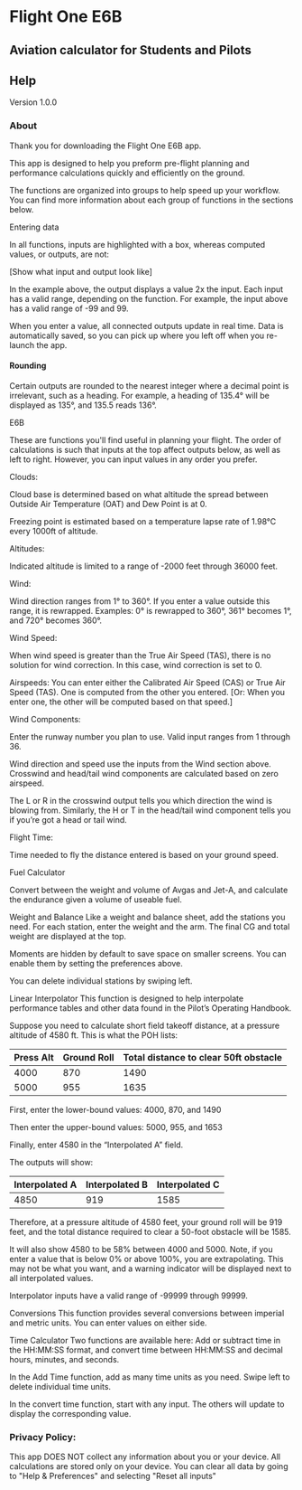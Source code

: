 # Flight One E6B
## Aviation calculator for Students and Pilots

## Help
Version 1.0.0

### About

Thank you for downloading the Flight One E6B app.

This app is designed to help you preform pre-flight planning and performance calculations quickly and efficiently on the ground.

The functions are organized into groups to help speed up your workflow. You can find more information about each group of functions in the sections below.

Entering data

In all functions, inputs are highlighted with a box, whereas computed values, or outputs, are not:

[Show what input and output look like]

In the example above, the output displays a value 2x the input. Each input has a valid range, depending on the function. For example, the input above has a valid range of -99 and 99. 

When you enter a value, all connected outputs update in real time. Data is automatically saved, so you can pick up where you left off when you re-launch the app. 

#### Rounding

Certain outputs are rounded to the nearest integer where a decimal point is irrelevant, such as a heading. For example, a heading of 135.4° will be displayed as 135°, and 135.5 reads 136°.

E6B

These are functions you'll find useful in planning your flight. The order of calculations is such that inputs at the top affect outputs below, as well as left to right. However, you can input values in any order you prefer.

Clouds:

Cloud base is determined based on what altitude the spread between Outside Air Temperature (OAT) and Dew Point is at 0.

Freezing point is estimated based on a temperature lapse rate of 1.98°C every 1000ft of altitude.

Altitudes:

Indicated altitude is limited to a range of -2000 feet through 36000 feet. 

Wind:

Wind direction ranges from 1° to 360°. If you enter a value outside this range, it is rewrapped. Examples: 0° is rewrapped to 360°, 361° becomes 1°, and 720° becomes 360°.

Wind Speed:

When wind speed is greater than the True Air Speed (TAS), there is no solution for wind correction. In this case, wind correction is set to 0.

Airspeeds:
You can enter either the Calibrated Air Speed (CAS) or True Air Speed (TAS). One is computed from the other you entered. [Or: When you enter one, the other will be computed based on that speed.]

Wind Components:

Enter the runway number you plan to use. Valid input ranges from 1 through 36.

Wind direction and speed use the inputs from the Wind section above. Crosswind and head/tail wind components are calculated based on zero airspeed.

The L or R in the crosswind output tells you which direction the wind is blowing from. Similarly, the H or T in the head/tail wind component tells you if you’re got a head or tail wind.

Flight Time:

Time needed to fly the distance entered is based on your ground speed.

Fuel Calculator

Convert between the weight and volume of Avgas and Jet-A, and calculate the endurance given a volume of useable fuel.

Weight and Balance
Like a weight and balance sheet, add the stations you need. For each station, enter the weight and the arm. The final CG and total weight are displayed at the top.

Moments are hidden by default to save space on smaller screens. You can enable them by setting the preferences above.

You can delete individual stations by swiping left.

Linear Interpolator
This function is designed to help interpolate performance tables and other data found in the Pilot’s Operating Handbook.

Suppose you need to calculate short field takeoff distance, at a pressure altitude of 4580 ft. This is what the POH lists:

| Press Alt	| Ground Roll	| Total distance to clear 50ft obstacle |
|-----------|-------------|---------------------------------------|
| 4000 | 870 | 1490 |
| 5000 | 955 | 1635 |

First, enter the lower-bound values: 4000, 870, and 1490

Then enter the upper-bound values: 5000, 955, and 1653

Finally, enter 4580 in the “Interpolated A” field.

The outputs will show:

| Interpolated A	| Interpolated B	| Interpolated C |
|-----------------|-----------------|----------------|
| 4850 | 919 | 1585 |

Therefore, at a pressure altitude of 4580 feet, your ground roll will be 919 feet, and the total distance required to clear a 50-foot obstacle will be 1585.

It will also show 4580 to be 58% between 4000 and 5000. Note, if you enter a value that is below 0% or above 100%, you are extrapolating. This may not be what you want, and a warning indicator will be displayed next to all interpolated values.

Interpolator inputs have a valid range of -99999 through 99999.


Conversions
This function provides several conversions between imperial and metric units. You can enter values on either side.

Time Calculator
Two functions are available here: Add or subtract time in the HH:MM:SS format, and convert time between HH:MM:SS and decimal hours, minutes, and seconds.

In the Add Time function, add as many time units as you need. Swipe left to delete individual time units.

In the convert time function, start with any input. The others will update to display the corresponding value.



### Privacy Policy:

This app DOES NOT collect any information about you or your device. All calculations are stored only on your device. You can clear all data by going to "Help & Preferences" and selecting "Reset all inputs"
